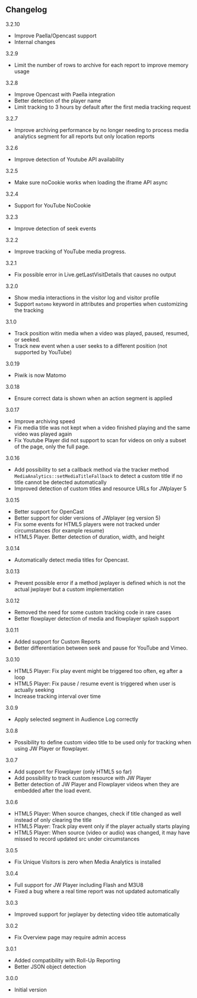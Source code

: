 ## Changelog

3.2.10
- Improve Paella/Opencast support
- Internal changes

3.2.9
- Limit the number of rows to archive for each report to improve memory usage

3.2.8
- Improve Opencast with Paella integration
- Better detection of the player name
- Limit tracking to 3 hours by default after the first media tracking request

3.2.7
- Improve archiving performance by no longer needing to process media analytics segment for all reports but only location reports

3.2.6
- Improve detection of Youtube API availability

3.2.5
- Make sure noCookie works when loading the iframe API async

3.2.4
- Support for YouTube NoCookie

3.2.3
- Improve detection of seek events

3.2.2
- Improve tracking of YouTube media progress.

3.2.1
- Fix possible error in Live.getLastVisitDetails that causes no output

3.2.0
- Show media interactions in the visitor log and visitor profile
- Support `matomo` keyword in attributes and properties when customizing the tracking

3.1.0
- Track position witin media when a video was played, paused, resumed, or seeked.
- Track new event when a user seeks to a different position (not supported by YouTube)

3.0.19
- Piwik is now Matomo

3.0.18
- Ensure correct data is shown when an action segment is applied

3.0.17
- Improve archiving speed
- Fix media title was not kept when a video finished playing and the same video was played again
- Fix Youtube Player did not support to scan for videos on only a subset of the page, only the full page.

3.0.16
- Add possibility to set a callback method via the tracker method `MediaAnalytics::setMediaTitleFallback` to detect a custom title if no title cannot be detected automatically
- Improved detection of custom titles and resource URLs for JWplayer 5 

3.0.15
- Better support for OpenCast
- Better support for older versions of JWplayer (eg version 5)
- Fix some events for HTML5 players were not tracked under circumstances (for example resume)
- HTML5 Player. Better detection of duration, width, and height

3.0.14
- Automatically detect media titles for Opencast.

3.0.13
- Prevent possible error if a method jwplayer is defined which is not the actual jwplayer but a custom implementation

3.0.12
- Removed the need for some custom tracking code in rare cases
- Better flowplayer detection of media and flowplayer splash support

3.0.11
- Added support for Custom Reports
- Better differentiation between seek and pause for YouTube and Vimeo.

3.0.10
- HTML5 Player: Fix play event might be triggered too often, eg after a loop
- HTML5 Player: Fix pause / resume event is triggered when user is actually seeking
- Increase tracking interval over time

3.0.9
- Apply selected segment in Audience Log correctly

3.0.8
- Possibility to define custom video title to be used only for tracking when using JW Player or flowplayer.

3.0.7
- Add support for Flowplayer (only HTML5 so far)
- Add possibility to track custom resource with JW Player
- Better detection of JW Player and Flowplayer videos when they are embedded after the load event.

3.0.6
- HTML5 Player: When source changes, check if title changed as well instead of only clearing the title
- HTML5 Player: Track play event only if the player actually starts playing
- HTML5 Player: When source (video or audio) was changed, it may have missed to record updated src under circumstances

3.0.5
- Fix Unique Visitors is zero when Media Analytics is installed

3.0.4
- Full support for JW Player including Flash and M3U8
- Fixed a bug where a real time report was not updated automatically

3.0.3
- Improved support for jwplayer by detecting video title automatically

3.0.2
- Fix Overview page may require admin access

3.0.1
- Added compatibility with Roll-Up Reporting
- Better JSON object detection

3.0.0
- Initial version
